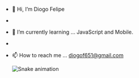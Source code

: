 - 👋 Hi, I’m Diogo Felipe
- <!---👀 I’m interested in ... --->
- 🌱 I’m currently learning ... JavaScript and Mobile.
- <!---💞️ I’m looking to collaborate on ...--->
- 📫 How to reach me ...  diogof651@gmail.com

  ![Snake animation](https://github.com/diogof651/diogof651/blob/output/github-contribution-grid-snake.svg)

<!---
diogof651/diogof651 is a ✨ special ✨ repository because its `README.md` (this file) appears on your GitHub profile.
You can click the Preview link to take a look at your changes.
--->
